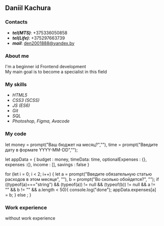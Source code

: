 ## Daniil Kachura

### Contacts

- **_tel(MTS)_**: +375336050858
- **_tel(Life)_**: +375297663739
- **_mail_**: den2001888@yandex.by

### About me

I'm a beginner id Frontend development <br/>
My main goal is to become a specialist in this field<br/>

### My skills

- _HTML5_
- _CSS3 (SCSS)_
- _JS (ES6)_
- _Git_
- _SQL_
- _Photoshop, Figma, Avacode_

### My code

let money = prompt("Ваш бюджет на месяц?",""),
time = prompt("Введите дату в формате YYYY-MM-DD","");

let appData = {
budget : money,
timeData: time,
optionalExpenses : {},
expenses :{},
income : [],
savings : false
}

for (let i = 0; i < 2; i++) {
let a = prompt("Введите обязательную статью расходов в этом месяце", ""),
b = prompt("Во сколько обойдется?", "");
if ((typeof(a)==="string") && (typeof(a)) != null && (typeof(b)) != null && a != "" && b != "" && a.length < 50){
console.log("done");
appData.expenses[a] = b;
} else ;
}

### Work experience

without work experience
